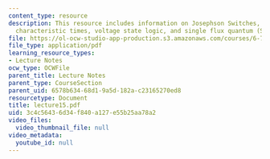 ```yaml
---
content_type: resource
description: This resource includes information on Josephson Switches, memories and
  characteristic times, voltage state logic, and single flux quantum (SFQ) logic.
file: https://ol-ocw-studio-app-production.s3.amazonaws.com/courses/6-763-applied-superconductivity-fall-2005/3c4c56436d34f840a127e55b25aa78a2_lecture15.pdf
file_type: application/pdf
learning_resource_types:
- Lecture Notes
ocw_type: OCWFile
parent_title: Lecture Notes
parent_type: CourseSection
parent_uid: 6578b634-68d1-9a5d-182a-c23165270ed8
resourcetype: Document
title: lecture15.pdf
uid: 3c4c5643-6d34-f840-a127-e55b25aa78a2
video_files:
  video_thumbnail_file: null
video_metadata:
  youtube_id: null
---
```

